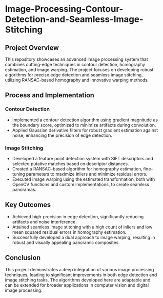# Image-Processing-Contour-Detection-and-Seamless-Image-Stitching

## Project Overview
This repository showcases an advanced image processing system that combines cutting-edge techniques in contour detection, homography estimation, and image warping. The project focuses on developing robust algorithms for precise edge detection and seamless image stitching, utilizing RANSAC-based homography and innovative warping methods.

## Process and Implementation

### Contour Detection
- Implemented a contour detection algorithm using gradient magnitude as the boundary score, optimized to minimize artifacts during convolution.
- Applied Gaussian derivative filters for robust gradient estimation against noise, enhancing the precision of edge detection.

### Image Stitching
- Developed a feature point detection system with SIFT descriptors and selected putative matches based on descriptor distances.
- Created a RANSAC-based algorithm for homography estimation, fine-tuning parameters to maximize inliers and minimize residual errors.
- Executed image warping using the estimated transformation, both with OpenCV functions and custom implementations, to create seamless panoramas.

## Key Outcomes

- Achieved high-precision in edge detection, significantly reducing artifacts and noise interference.
- Attained seamless image stitching with a high count of inliers and low mean squared residual errors in homography estimation.
- Successfully developed a dual approach to image warping, resulting in robust and visually appealing panoramic composites.

## Conclusion
This project demonstrates a deep integration of various image processing techniques, leading to significant improvements in both edge detection and image stitching tasks. The algorithms developed here are adaptable and can be extended for broader applications in computer vision and digital image processing.

